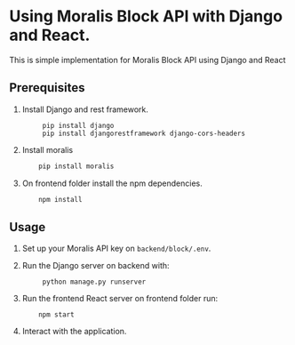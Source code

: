 # Using Moralis Block API with Django and React.

This is simple implementation for Moralis Block API using Django and React

## Prerequisites

1. Install Django and rest framework.
   
   ```Shell
        pip install django
        pip install djangorestframework django-cors-headers
   ```
2. Install moralis

   ```bash
       pip install moralis 
   ```
3. On frontend folder install the npm dependencies.

   ```bash
       npm install 
   ```

## Usage

1. Set up your Moralis API key on `backend/block/.env`.
2. Run the Django server on backend with:
   
   ```Shell
        python manage.py runserver
   ```
3. Run the frontend React server on frontend folder run:

   ```Shell
       npm start 
   ```
4. Interact with the application.
